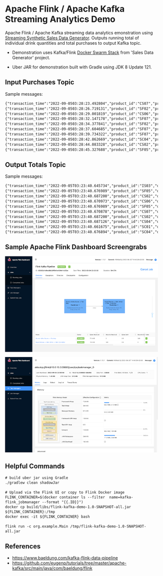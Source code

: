 # Apache Flink / Apache Kafka Streaming Analytics Demo

Apache Flink / Apache Kafka streaming data analytics emonstration
using [Streaming Synthetic Sales Data Generator](https://github.com/garystafford/streaming-sales-generator). Outputs
running total of individual drink quantities and total purchases to output Kafka topic.

* Demonstration uses
  Kafka/Flink [Docker Swarm Stack](https://github.com/garystafford/streaming-sales-generator/blob/main/docker-compose.yml)
  from 'Sales Data Generator' project.

* Uber JAR for demonstration built with Gradle using JDK 8 Update 121.

## Input Purchases Topic

Sample messages:

```txt
{"transaction_time":"2022-09-0503:28:23.492804","product_id":"CS07","price":4.99,"quantity":1,"is_member":false,"member_discount":0.0,"add_supplements":false,"supplement_price":0.0,"total_purchase":4.99}
{"transaction_time":"2022-09-0503:28:26.719131","product_id":"SF02","price":5.99,"quantity":3,"is_member":true,"member_discount":0.1,"add_supplements":true,"supplement_price":1.99,"total_purchase":21.55}
{"transaction_time":"2022-09-0503:28:29.001819","product_id":"CS06","price":4.99,"quantity":3,"is_member":true,"member_discount":0.1,"add_supplements":false,"supplement_price":0.0,"total_purchase":13.47}
{"transaction_time":"2022-09-0503:28:32.147178","product_id":"SF07","price":5.99,"quantity":2,"is_member":true,"member_discount":0.1,"add_supplements":false,"supplement_price":0.0,"total_purchase":10.78}
{"transaction_time":"2022-09-0503:28:34.377841","product_id":"SF02","price":5.99,"quantity":2,"is_member":true,"member_discount":0.1,"add_supplements":true,"supplement_price":1.99,"total_purchase":14.36}
{"transaction_time":"2022-09-0503:28:37.604685","product_id":"SF07","price":5.99,"quantity":1,"is_member":false,"member_discount":0.0,"add_supplements":true,"supplement_price":1.99,"total_purchase":7.98}
{"transaction_time":"2022-09-0503:28:39.734322","product_id":"SF07","price":5.99,"quantity":1,"is_member":true,"member_discount":0.1,"add_supplements":false,"supplement_price":0.0,"total_purchase":5.39}
{"transaction_time":"2022-09-0503:28:42.862669","product_id":"SC04","price":5.99,"quantity":1,"is_member":false,"member_discount":0.0,"add_supplements":true,"supplement_price":1.99,"total_purchase":7.98}
{"transaction_time":"2022-09-0503:28:44.083328","product_id":"CS02","price":4.99,"quantity":1,"is_member":false,"member_discount":0.0,"add_supplements":false,"supplement_price":0.0,"total_purchase":4.99}
{"transaction_time":"2022-09-0503:28:45.327688","product_id":"SF05","price":5.99,"quantity":1,"is_member":true,"member_discount":0.1,"add_supplements":false,"supplement_price":0.0,"total_purchase":5.39}
```

## Output Totals Topic

Sample messages:

```txt
{"transaction_time":"2022-09-05T03:23:40.645734","product_id":"IS03","quantity":25,"total_purchases":138.06999}
{"transaction_time":"2022-09-05T03:23:40.676989","product_id":"SF05","quantity":17,"total_purchases":125.29001}
{"transaction_time":"2022-09-05T03:23:40.687200","product_id":"CS02","quantity":19,"total_purchases":107.240005}
{"transaction_time":"2022-09-05T03:23:40.670973","product_id":"CS06","quantity":13,"total_purchases":73.31999}
{"transaction_time":"2022-09-05T03:23:40.676989","product_id":"SF05","quantity":19,"total_purchases":141.25002}
{"transaction_time":"2022-09-05T03:23:40.670878","product_id":"CS07","quantity":19,"total_purchases":99.86997}
{"transaction_time":"2022-09-05T03:23:40.687200","product_id":"CS02","quantity":20,"total_purchases":112.23}
{"transaction_time":"2022-09-05T03:23:40.687126","product_id":"CS04","quantity":11,"total_purchases":58.869995}
{"transaction_time":"2022-09-05T03:23:40.661675","product_id":"SC01","quantity":14,"total_purchases":92.600006}
{"transaction_time":"2022-09-05T03:23:40.676894","product_id":"SC04","quantity":17,"total_purchases":112.15999}
```

## Sample Apache Flink Dashboard Screengrabs

![Apache Flink Dashboard 1](screengrabs/flink_dashboard1.png)

![Apache Flink Dashboard 2](screengrabs/flink_dashboard2.png)

## Helpful Commands

```shell
# build uber jar using Gradle
./gradlew clean shadowJar

# Upload via the Flink UI or copy to Flink Docker image
FLINK_CONTAINER=$(docker container ls --filter  name=kafka-flink_jobmanager --format "{{.ID}}")
docker cp build/libs/flink-kafka-demo-1.0-SNAPSHOT-all.jar ${FLINK_CONTAINER}:/tmp
docker exec -it ${FLINK_CONTAINER} bash

flink run -c org.example.Main /tmp/flink-kafka-demo-1.0-SNAPSHOT-all.jar
```

## References

* <https://www.baeldung.com/kafka-flink-data-pipeline>
* <https://github.com/eugenp/tutorials/tree/master/apache-kafka/src/main/java/com/baeldung/flink>
